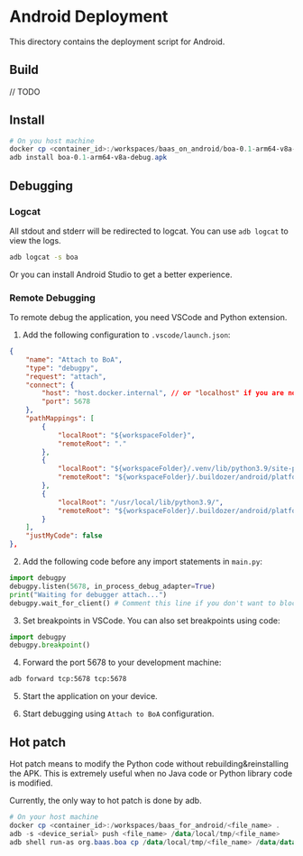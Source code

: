 # Android Deployment
This directory contains the deployment script for Android.

## Build
// TODO

## Install
```powershell
# On you host machine
docker cp <container_id>:/workspaces/baas_on_android/boa-0.1-arm64-v8a-debug.apk .
adb install boa-0.1-arm64-v8a-debug.apk
```

## Debugging
### Logcat
All stdout and stderr will be redirected to logcat. You can use `adb logcat` to view the logs.

```bash
adb logcat -s boa
```

Or you can install Android Studio to get a better experience.

### Remote Debugging
To remote debug the application, you need VSCode and Python extension.

1. Add the following configuration to `.vscode/launch.json`:
```json
{
    "name": "Attach to BoA",
    "type": "debugpy",
    "request": "attach",
    "connect": {
        "host": "host.docker.internal", // or "localhost" if you are not using Docker
        "port": 5678
    },
    "pathMappings": [
        {
            "localRoot": "${workspaceFolder}",
            "remoteRoot": "."
        },
        {
            "localRoot": "${workspaceFolder}/.venv/lib/python3.9/site-packages",
            "remoteRoot": "${workspaceFolder}/.buildozer/android/platform/build-arm64-v8a/build/python-installs/boa/arm64-v8a/"
        },
        {
            "localRoot": "/usr/local/lib/python3.9/",
            "remoteRoot": "${workspaceFolder}/.buildozer/android/platform/build-arm64-v8a/build/other_builds/python3/arm64-v8a__ndk_target_24/python3/Lib/"
        }
    ],
    "justMyCode": false
},
```

2. Add the following code before any import statements in `main.py`:
```python
import debugpy
debugpy.listen(5678, in_process_debug_adapter=True)
print("Waiting for debugger attach...")
debugpy.wait_for_client() # Comment this line if you don't want to block here
```

3. Set breakpoints in VSCode. You can also set breakpoints using code:
```python
import debugpy
debugpy.breakpoint()
```

4. Forward the port 5678 to your development machine:
```bash
adb forward tcp:5678 tcp:5678
```

5. Start the application on your device.

6. Start debugging using `Attach to BoA` configuration.

## Hot patch
Hot patch means to modify the Python code without rebuilding&reinstalling the APK. This 
is extremely useful when no Java code or Python library code is modified.

Currently, the only way to hot patch is done by adb.

```powershell
# On your host machine
docker cp <container_id>:/workspaces/baas_for_android/<file_name> .
adb -s <device_serial> push <file_name> /data/local/tmp/<file_name>
adb shell run-as org.baas.boa cp /data/local/tmp/<file_name> /data/data/org.baas.boa/files/app/<file_name>
```